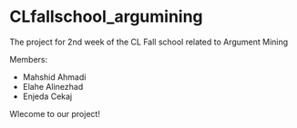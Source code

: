 # CLfallschool_argumining
The project for 2nd week of the CL Fall school related to Argument Mining

Members: 
- Mahshid Ahmadi
- Elahe Alinezhad
- Enjeda Cekaj

Wlecome to our project!
